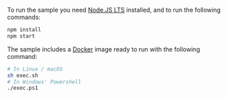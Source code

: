 To run the sample you need [Node.JS LTS](https://nodejs.org/en/download/) installed, and to run the following commands:

```bash
npm install
npm start
```

The sample includes a [Docker](https://www.docker.com) image ready to run with the following command:

```bash
# In Linux / macOS
sh exec.sh
# In Windows' Powershell
./exec.ps1
```